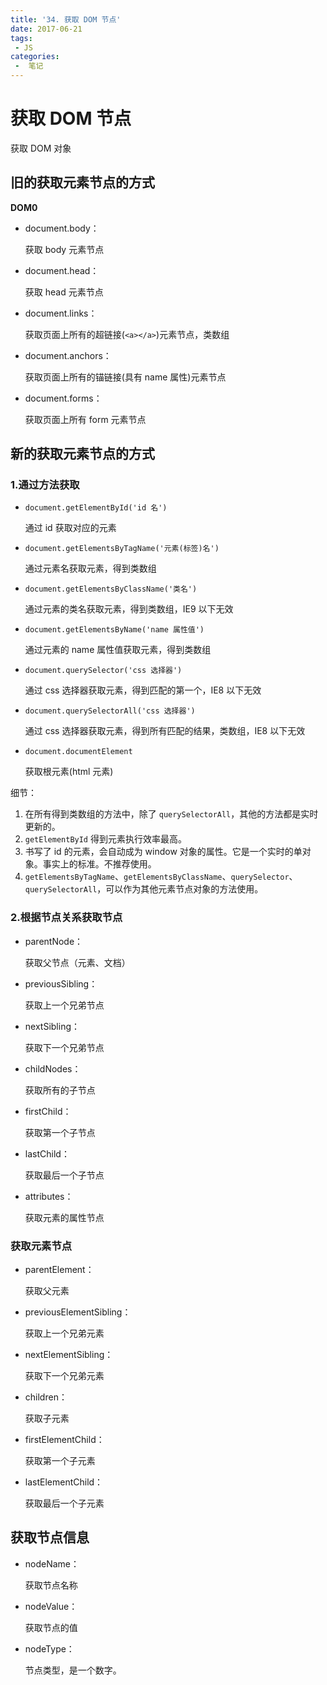 ```yaml
---
title: '34. 获取 DOM 节点'
date: 2017-06-21
tags:
 - JS
categories:
 -  笔记
---
```


# 获取 DOM 节点

获取 DOM 对象

## 旧的获取元素节点的方式

**DOM0**

- document.body：

  获取 body 元素节点

- document.head：

  获取 head 元素节点

- document.links：

  获取页面上所有的超链接(`<a></a>`)元素节点，类数组

- document.anchors：

  获取页面上所有的锚链接(具有 name 属性)元素节点

- document.forms：

  获取页面上所有 form 元素节点

## 新的获取元素节点的方式

### 1.通过方法获取

- `document.getElementById('id 名')`

  通过 id 获取对应的元素

- `document.getElementsByTagName('元素(标签)名')`

  通过元素名获取元素，得到类数组

- `document.getElementsByClassName('类名')`

  通过元素的类名获取元素，得到类数组，IE9 以下无效

- `document.getElementsByName('name 属性值')`

  通过元素的 name 属性值获取元素，得到类数组

- `document.querySelector('css 选择器')`

  通过 css 选择器获取元素，得到匹配的第一个，IE8 以下无效

- `document.querySelectorAll('css 选择器')`

  通过 css 选择器获取元素，得到所有匹配的结果，类数组，IE8 以下无效

- `document.documentElement`

  获取根元素(html 元素)

细节：

1. 在所有得到类数组的方法中，除了 `querySelectorAll`，其他的方法都是实时更新的。
2. `getElementById` 得到元素执行效率最高。
3. 书写了 id 的元素，会自动成为 window 对象的属性。它是一个实时的单对象。事实上的标准。不推荐使用。
4. `getElementsByTagName`、`getElementsByClassName`、`querySelector`、`querySelectorAll`，可以作为其他元素节点对象的方法使用。

### 2.根据节点关系获取节点

- parentNode：

  获取父节点（元素、文档）

- previousSibling：

  获取上一个兄弟节点

- nextSibling：

  获取下一个兄弟节点

- childNodes：

  获取所有的子节点

- firstChild：

  获取第一个子节点

- lastChild：

  获取最后一个子节点

- attributes：

  获取元素的属性节点

### 获取元素节点

- parentElement：

  获取父元素

- previousElementSibling：

  获取上一个兄弟元素

- nextElementSibling：

  获取下一个兄弟元素

- children：

  获取子元素

- firstElementChild：

  获取第一个子元素

- lastElementChild：

  获取最后一个子元素

## 获取节点信息

- nodeName：

  获取节点名称

- nodeValue：

  获取节点的值

- nodeType：

  节点类型，是一个数字。
